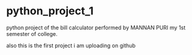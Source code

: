 # python_project_1
python project of the bill calculator performed by MANNAN PURI my 1st semester of college.


also this is the first project i am uploading on github

